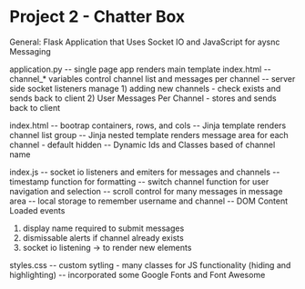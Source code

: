 # Project 2 - Chatter Box

General: Flask Application that Uses Socket IO and JavaScript for aysnc Messaging

application.py
-- single page app renders main template index.html
-- channel_* variables control channel list and messages per channel
-- server side socket listeners manage
    1) adding new channels - check exists and sends back to client
    2) User Messages Per Channel - stores and sends back to client

index.html
-- bootrap containers, rows, and cols
-- Jinja template renders channel list group
-- Jinja nested template renders message area for each channel - default hidden
-- Dynamic Ids and Classes based of channel name

index.js
-- socket io listeners and emiters for messages and channels
-- timestamp function for formatting
-- switch channel function for user navigation and selection
-- scroll control for many messages in message area
-- local storage to remember username and channel
-- DOM Content Loaded events
  1) display name required to submit messages
  2) dismissable alerts if channel already exists
  3) socket io listening -> to render new elements

styles.css
-- custom sytling - many classes for JS functionality (hiding and highlighting)
-- incorporated some Google Fonts and Font Awesome